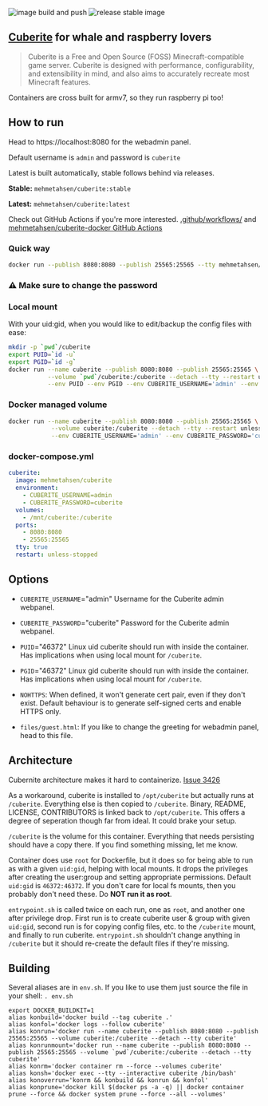 ![image build and push](https://github.com/mehmetahsen/cuberite-docker/workflows/image%20build%20and%20push/badge.svg?branch=master)
![release stable image](https://github.com/mehmetahsen/cuberite-docker/workflows/release%20stable%20image/badge.svg)

## [Cuberite](https://cuberite.org/) for whale and raspberry lovers

> Cuberite is a Free and Open Source (FOSS) Minecraft-compatible game server. Cuberite is designed with performance, configurability, and extensibility in mind, and also aims to accurately recreate most Minecraft features. 

Containers are cross built for armv7, so they run raspberry pi too!

## How to run

Head to https://localhost:8080 for the webadmin panel.

Default username is `admin` and password is `cuberite` 

Latest is built automatically, stable follows behind via releases.

**Stable:** `mehmetahsen/cuberite:stable`

**Latest:** `mehmetahsen/cuberite:latest`

Check out GitHub Actions if you're more interested. [.github/workflows/](.github/workflows/) and [mehmetahsen/cuberite-docker GitHub Actions](https://github.com/mehmetahsen/cuberite-docker/actions)

### Quick way

```bash
docker run --publish 8080:8080 --publish 25565:25565 --tty mehmetahsen/cuberite
```

###  :warning: **Make sure to change the password**


### Local mount

With your uid:gid, when you would like to edit/backup the config files with ease:

```bash
mkdir -p `pwd`/cuberite
export PUID=`id -u`
export PGID=`id -g`
docker run --name cuberite --publish 8080:8080 --publish 25565:25565 \
           --volume `pwd`/cuberite:/cuberite --detach --tty --restart unless-stopped \
           --env PUID --env PGID --env CUBERITE_USERNAME='admin' --env CUBERITE_PASSWORD='cuberite' mehmetahsen/cuberite
```

### Docker managed volume

```bash
docker run --name cuberite --publish 8080:8080 --publish 25565:25565 \
            --volume cuberite:/cuberite --detach --tty --restart unless-stopped \
            --env CUBERITE_USERNAME='admin' --env CUBERITE_PASSWORD='cuberite' mehmetahsen/cuberite
```

### docker-compose.yml
```yaml
cuberite:
  image: mehmetahsen/cuberite
  environment:
    - CUBERITE_USERNAME=admin
    - CUBERITE_PASSWORD=cuberite
  volumes:
    - /mnt/cuberite:/cuberite
  ports:
    - 8080:8080
    - 25565:25565
  tty: true
  restart: unless-stopped
```

## Options

- `CUBERITE_USERNAME`="admin"  Username for the Cuberite admin webpanel.

- `CUBERITE_PASSWORD`="cuberite" Password for the Cuberite admin webpanel.

- `PUID`="46372" Linux uid cuberite should run with inside the container. Has implications when using local mount for `/cuberite`.

- `PGID`="46372" Linux gid cuberite should run with inside the container. Has implications when using local mount for `/cuberite`.

- `NOHTTPS`: When defined, it won't generate cert pair, even if they don't exist. Default behaviour is to generate self-signed certs and enable HTTPS only.

- `files/guest.html`: If you like to change the greeting for webadmin panel, head to this file.


## Architecture

Cubernite architecture makes it hard to containerize. [Issue 3426](https://github.com/cuberite/cuberite/issues/3426)

As a workaround, cuberite is installed to `/opt/cuberite` but actually runs at `/cuberite`. Everything else is then copied to `/cuberite`. Binary, README, LICENSE, CONTRIBUTORS is linked back to `/opt/cuberite`. This offers a degree of seperation though far from ideal. It could brake your setup.

`/cuberite` is the volume for this container. Everything that needs persisting should have a copy there. If you find something missing, let me know.

Container does use `root` for Dockerfile, but it does so for being able to run as with a given `uid:gid`, helping with local mounts. It drops the privileges after creating the user:group and setting appropriate permissions. Default `uid:gid` is `46372:46372`. If you don't care for local fs mounts, then you probably don't need these. Do **NOT run it as root**.

`entrypoint.sh` is called twice on each run, one as `root`, and another one after privilege drop. First run is to create cuberite user & group with given `uid:gid`, second run is for copying config files, etc. to the `/cuberite` mount, and finally to run cuberite. `entrypoint.sh` shouldn't change anything in `/cuberite` but it should re-create the default files if they're missing.


## Building

Several aliases are in `env.sh`. If you like to use them just source the file in your shell: ` . env.sh `

```
export DOCKER_BUILDKIT=1
alias konbuild='docker build --tag cuberite .'
alias konfol='docker logs --follow cuberite'
alias konrun='docker run --name cuberite --publish 8080:8080 --publish 25565:25565 --volume cuberite:/cuberite --detach --tty cuberite'
alias konrunmount='docker run --name cuberite --publish 8080:8080 --publish 25565:25565 --volume `pwd`/cuberite:/cuberite --detach --tty cuberite'
alias konrm='docker container rm --force --volumes cuberite'
alias konsh='docker exec --tty --interactive cuberite /bin/bash'
alias konoverrun='konrm && konbuild && konrun && konfol'
alias konprune='docker kill $(docker ps -a -q) || docker container prune --force && docker system prune --force --all --volumes'
```
